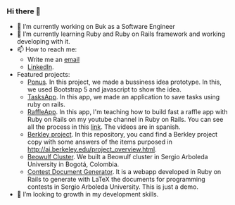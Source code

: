 ### Hi there 👋

- 🔭 I’m currently working on Buk as a Software Engineer
- 🌱 I’m currently learning Ruby and Ruby on Rails framework and working developing with it. 
- 📫 How to reach me: 
  - Write me an [email](santipego0001@gmail.com)
  - [LinkedIn](https://www.linkedin.com/in/santiago-p%C3%A9rez-gonz%C3%A1lez-abb49b144/).
- Featured projects:
  - [Ponus](https://github.com/SunTea43/Ponus). In this project, we made a bussiness idea prototype. In this, we used Bootstrap 5 and javascript to show the idea.
  - [TasksApp](https://github.com/SunTea43/TasksApp). In this app, we made an application to save tasks using ruby on rails.
  - [RaffleApp](https://github.com/SunTea43/RifaApp). In this app, I'm teaching how to build fast a raffle app with Ruby on Rails on my youtube channel in Ruby on Rails. You can see all the process in this [link](https://www.youtube.com/watch?v=Brn_nqq9zdw&list=PLI47N9nPUOiJN41LkzmbriDLhWc7CNsLR). The videos are in spanish.
  - [Berkley project](https://github.com/SunTea43/ProjectBerkley). In this repository, you cand find a Berkley project copy with some answers of the items purposed in http://ai.berkeley.edu/project_overview.html. 
  - [Beowulf Cluster](https://github.com/FelipeVelasquezP/Cluster_Beowulf). We built a Beowulf cluster in Sergio Arboleda University in Bogotá, Colombia.
  - [Contest Document Generator](https://github.com/SunTea43/ContestDocumentGeneratorPublic). It is a webapp developed in Ruby on Rails to generate with LaTeX the documents for programming contests in Sergio Arboleda University. This is just a demo. 
- 👯 I’m looking to growth in my development skills.
